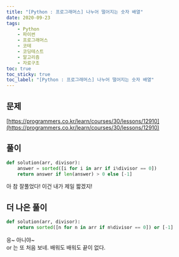 ```yaml
---
title: "[Python : 프로그래머스] 나누어 떨어지는 숫자 배열"
date: 2020-09-23
tags:
    - Python
    - 파이썬
    - 프로그래머스
    - 코테
    - 코딩테스트
    - 알고리즘
    - 자료구조
toc: true
toc_sticky: true
toc_label: "[Python : 프로그래머스] 나누어 떨어지는 숫자 배열"
---
```

## 문제
[https://programmers.co.kr/learn/courses/30/lessons/12910](https://programmers.co.kr/learn/courses/30/lessons/12910)
## 풀이
```python
def solution(arr, divisor):
    answer = sorted([i for i in arr if i%divisor == 0])
    return answer if len(answer) > 0 else [-1]
```
아 참 잘풀었다! 이건 내가 제일 짧겠지!  
  
## 더 나은 풀이
```python
def solution(arr, divisor):
    return sorted([n for n in arr if n%divisor == 0]) or [-1]
```
응~ 아니야~  
or 는 또 처음 보네. 배워도 배워도 끝이 없다.  